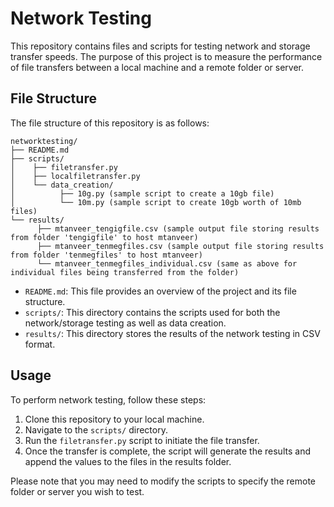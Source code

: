 # Network Testing

This repository contains files and scripts for testing network and storage transfer speeds. The purpose of this project is to measure the performance of file transfers between a local machine and a remote folder or server.

## File Structure

The file structure of this repository is as follows:

```plaintext
networktesting/
├── README.md
├── scripts/
│    ├── filetransfer.py
│    ├── localfiletransfer.py
│    └── data_creation/
│          ├── 10g.py (sample script to create a 10gb file)
│          └── 10m.py (sample script to create 10gb worth of 10mb files)
└── results/
      ├── mtanveer_tengigfile.csv (sample output file storing results from folder 'tengigfile' to host mtanveer)
      ├── mtanveer_tenmegfiles.csv (sample output file storing results from folder 'tenmegfiles' to host mtanveer)
      └── mtanveer_tenmegfiles_individual.csv (same as above for individual files being transferred from the folder)
```

- `README.md`: This file provides an overview of the project and its file structure.
- `scripts/`: This directory contains the scripts used for both the network/storage testing as well as data creation.
- `results/`: This directory stores the results of the network testing in CSV format.

## Usage

To perform network testing, follow these steps:

1. Clone this repository to your local machine.
2. Navigate to the `scripts/` directory.
3. Run the `filetransfer.py` script to initiate the file transfer.
4. Once the transfer is complete, the script will generate the results and append the values to the files in the results folder.

Please note that you may need to modify the scripts to specify the remote folder or server you wish to test.
